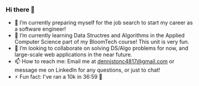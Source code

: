 ### Hi there 👋

- 🔭 I’m currently preparing myself for the job search to start my career as a software engineer!
- 🌱 I’m currently learning Data Structres and Algorithms in the Applied Computer Science part of my BloomTech course! This unit is very fun.
- 👯 I’m looking to collaborate on solving DS/Algo problems for now, and large-scale web applications in the near future.
- 📫 How to reach me: Email me at dennistonc4817@gmail.com or message me on LinkedIn for any questions, or just to chat!
- ⚡ Fun fact: I've ran a 10k in 36:59 🥇

<!--
**NotCodyDenniston/NotCodyDenniston** is a ✨ _special_ ✨ repository because its `README.md` (this file) appears on your GitHub profile.

Here are some ideas to get you started:

- 🔭 I’m currently working on ...
- 🌱 I’m currently learning ...
- 👯 I’m looking to collaborate on ...
- 🤔 I’m looking for help with ...
- 💬 Ask me about ...
- 📫 How to reach me: ...
- 😄 Pronouns: ...
- ⚡ Fun fact: ...
-->
